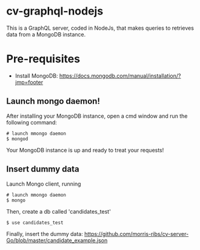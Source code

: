 # cv-graphql-nodejs
This is a GraphQL server, coded in NodeJs, that makes queries to retrieves data from a MongoDB instance.

# Pre-requisites
- Install MongoDB: https://docs.mongodb.com/manual/installation/?jmp=footer

## Launch mongo daemon!

After installing your MongoDB instance, open a cmd window and run the following command:
```
# launch mmongo daemon
$ mongod
```

Your MongoDB instance is up and ready to treat your requests!

## Insert dummy data

Launch Mongo client, running 
```
# launch mmongo daemon
$ mongo
```

Then, create a db called 'candidates_test'
```
$ use candidates_test
```

Finally, insert the dummy data: https://github.com/morris-ribs/cv-server-Go/blob/master/candidate_example.json
